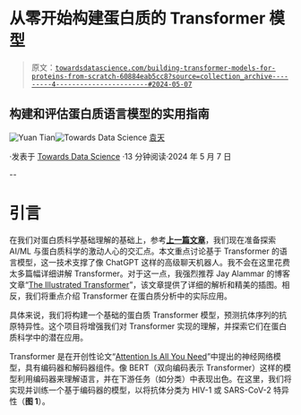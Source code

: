 # 从零开始构建蛋白质的 Transformer 模型

> 原文：[`towardsdatascience.com/building-transformer-models-for-proteins-from-scratch-60884eab5cc8?source=collection_archive---------4-----------------------#2024-05-07`](https://towardsdatascience.com/building-transformer-models-for-proteins-from-scratch-60884eab5cc8?source=collection_archive---------4-----------------------#2024-05-07)

## 构建和评估蛋白质语言模型的实用指南

[](https://medium.com/@yuan_tian?source=post_page---byline--60884eab5cc8--------------------------------)![Yuan Tian](https://medium.com/@yuan_tian?source=post_page---byline--60884eab5cc8--------------------------------)[](https://towardsdatascience.com/?source=post_page---byline--60884eab5cc8--------------------------------)![Towards Data Science](https://towardsdatascience.com/?source=post_page---byline--60884eab5cc8--------------------------------) [袁天](https://medium.com/@yuan_tian?source=post_page---byline--60884eab5cc8--------------------------------)

·发表于 [Towards Data Science](https://towardsdatascience.com/?source=post_page---byline--60884eab5cc8--------------------------------) ·13 分钟阅读·2024 年 5 月 7 日

--

# 引言

在我们对蛋白质科学基础理解的基础上，参考[**上一篇文章**](https://medium.com/@yuan_tian/a-primer-to-protein-science-1b6778ae995e)，我们现在准备探索 AI/ML 与蛋白质科学的激动人心的交汇点。本文重点讨论基于 Transformer 的语言模型，这一技术支撑了像 ChatGPT 这样的高级聊天机器人。我不会在这里花费太多篇幅详细讲解 Transformer。对于这一点，我强烈推荐 Jay Alammar 的博客文章“[The Illustrated Transformer](https://jalammar.github.io/illustrated-transformer/)”，该文章提供了详细的解析和精美的插图。相反，我们将重点介绍 Transformer 在蛋白质分析中的实际应用。

具体来说，我们将构建一个基础的蛋白质 Transformer 模型，预测抗体序列的抗原特异性。这个项目将增强我们对 Transformer 实现的理解，并探索它们在蛋白质科学中的潜在应用。

Transformer 是在开创性论文“[Attention Is All You Need](https://arxiv.org/abs/1706.03762)”中提出的神经网络模型，具有编码器和解码器组件。像 BERT（双向编码表示 Transformer）这样的模型利用编码器来理解语言，并在下游任务（如分类）中表现出色。在这里，我们将实现并训练一个基于编码器的模型，以将抗体分类为 HIV-1 或 SARS-CoV-2 特异性（**图 1**）。
